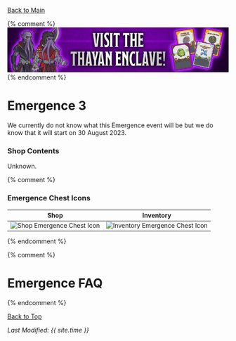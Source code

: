 [Back to Main](index.md)

{% comment %}
![Emergence 3 Banner](images/emergence_3/banner.png)
{% endcomment %}

# Emergence 3

We currently do not know what this Emergence event will be but we do know that it will start on 30 August 2023.

### Shop Contents

Unknown.

{% comment %}
###  Emergence Chest Icons

| Shop | Inventory |
|---|---|
| ![Shop Emergence Chest Icon](images/emergence_3/chest.png) | ![Inventory Emergence Chest Icon](images/emergence_3/chestInv.png) |
{% endcomment %}

{% comment %}
# Emergence FAQ


{% endcomment %}

[Back to Top](#top)

*Last Modified: {{ site.time }}*